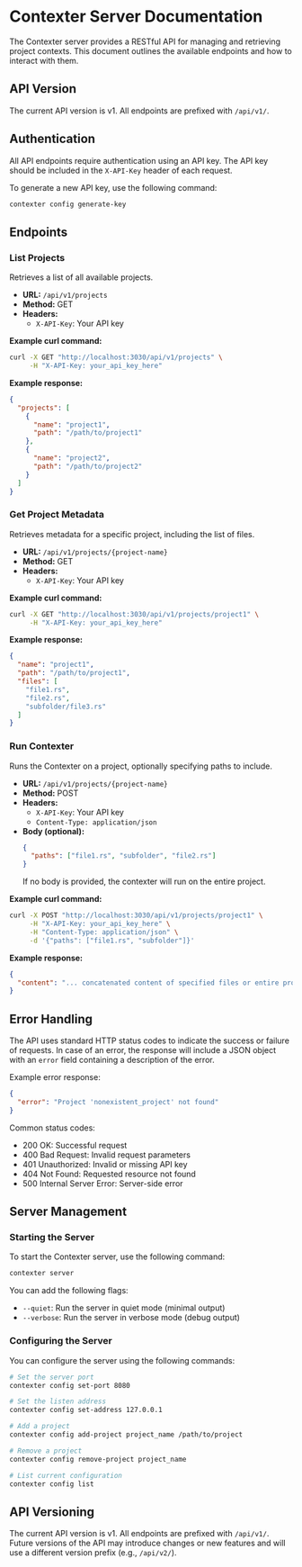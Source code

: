 # Contexter Server Documentation

The Contexter server provides a RESTful API for managing and retrieving project contexts. This document outlines the available endpoints and how to interact with them.

## API Version

The current API version is v1. All endpoints are prefixed with `/api/v1/`.

## Authentication

All API endpoints require authentication using an API key. The API key should be included in the `X-API-Key` header of each request.

To generate a new API key, use the following command:

```bash
contexter config generate-key
```

## Endpoints

### List Projects

Retrieves a list of all available projects.

- **URL:** `/api/v1/projects`
- **Method:** GET
- **Headers:**
  - `X-API-Key`: Your API key

**Example curl command:**

```bash
curl -X GET "http://localhost:3030/api/v1/projects" \
     -H "X-API-Key: your_api_key_here"
```

**Example response:**

```json
{
  "projects": [
    {
      "name": "project1",
      "path": "/path/to/project1"
    },
    {
      "name": "project2",
      "path": "/path/to/project2"
    }
  ]
}
```

### Get Project Metadata

Retrieves metadata for a specific project, including the list of files.

- **URL:** `/api/v1/projects/{project-name}`
- **Method:** GET
- **Headers:**
  - `X-API-Key`: Your API key

**Example curl command:**

```bash
curl -X GET "http://localhost:3030/api/v1/projects/project1" \
     -H "X-API-Key: your_api_key_here"
```

**Example response:**

```json
{
  "name": "project1",
  "path": "/path/to/project1",
  "files": [
    "file1.rs",
    "file2.rs",
    "subfolder/file3.rs"
  ]
}
```

### Run Contexter

Runs the Contexter on a project, optionally specifying paths to include.

- **URL:** `/api/v1/projects/{project-name}`
- **Method:** POST
- **Headers:**
  - `X-API-Key`: Your API key
  - `Content-Type: application/json`
- **Body (optional):**
  ```json
  {
    "paths": ["file1.rs", "subfolder", "file2.rs"]
  }
  ```
  If no body is provided, the contexter will run on the entire project.

**Example curl command:**

```bash
curl -X POST "http://localhost:3030/api/v1/projects/project1" \
     -H "X-API-Key: your_api_key_here" \
     -H "Content-Type: application/json" \
     -d '{"paths": ["file1.rs", "subfolder"]}'
```

**Example response:**

```json
{
  "content": "... concatenated content of specified files or entire project ..."
}
```

## Error Handling

The API uses standard HTTP status codes to indicate the success or failure of requests. In case of an error, the response will include a JSON object with an `error` field containing a description of the error.

Example error response:

```json
{
  "error": "Project 'nonexistent_project' not found"
}
```

Common status codes:

- 200 OK: Successful request
- 400 Bad Request: Invalid request parameters
- 401 Unauthorized: Invalid or missing API key
- 404 Not Found: Requested resource not found
- 500 Internal Server Error: Server-side error

## Server Management

### Starting the Server

To start the Contexter server, use the following command:

```bash
contexter server
```

You can add the following flags:
- `--quiet`: Run the server in quiet mode (minimal output)
- `--verbose`: Run the server in verbose mode (debug output)

### Configuring the Server

You can configure the server using the following commands:

```bash
# Set the server port
contexter config set-port 8080

# Set the listen address
contexter config set-address 127.0.0.1

# Add a project
contexter config add-project project_name /path/to/project

# Remove a project
contexter config remove-project project_name

# List current configuration
contexter config list
```

## API Versioning

The current API version is v1. All endpoints are prefixed with `/api/v1/`. Future versions of the API may introduce changes or new features and will use a different version prefix (e.g., `/api/v2/`).